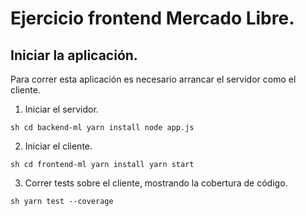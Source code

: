 # Ejercicio frontend Mercado Libre.

## Iniciar la aplicación.

Para correr esta aplicación es necesario arrancar el servidor como el cliente.


1) Iniciar el servidor.

 ``sh
  cd backend-ml
  yarn install
  node app.js
 ``

2) Iniciar el cliente.

``sh
 cd frontend-ml
 yarn install
 yarn start
``

3) Correr tests sobre el cliente, mostrando la cobertura de código.

``sh
 yarn test --coverage
``
